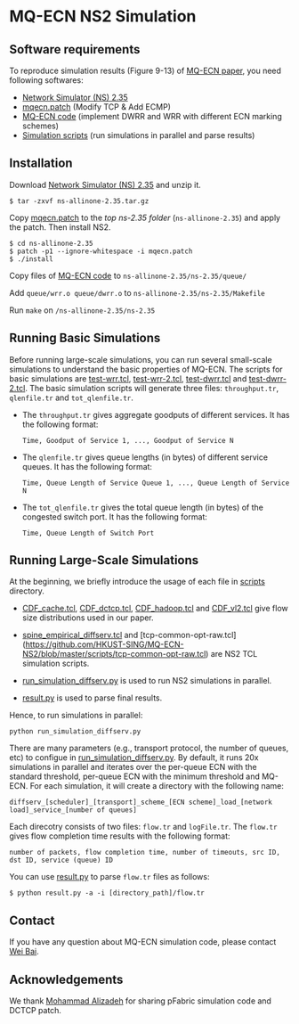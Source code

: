 # MQ-ECN NS2 Simulation
## Software requirements
To reproduce simulation results (Figure 9-13) of [MQ-ECN paper](http://www.cse.ust.hk/~kaichen/papers/mqecn-nsdi16.pdf), you need following softwares:
  - [Network Simulator (NS) 2.35](https://sourceforge.net/projects/nsnam/)
  - [mqecn.patch](https://github.com/HKUST-SING/MQ-ECN-NS2/blob/master/mqecn.patch) (Modify TCP & Add ECMP) 
  - [MQ-ECN code](https://github.com/HKUST-SING/MQ-ECN-NS2/tree/master/queue) (implement DWRR and WRR with different ECN marking schemes)
  - [Simulation scripts](https://github.com/HKUST-SING/MQ-ECN-NS2/tree/master/scripts) (run simulations in parallel and parse results)

## Installation
Download [Network Simulator (NS) 2.35](https://sourceforge.net/projects/nsnam/) and unzip it.
```
$ tar -zxvf ns-allinone-2.35.tar.gz
```
  
Copy [mqecn.patch](https://github.com/HKUST-SING/MQ-ECN-NS2/blob/master/mqecn.patch) to the *top ns-2.35 folder* (```ns-allinone-2.35```) and apply the patch. Then install NS2.
```
$ cd ns-allinone-2.35
$ patch -p1 --ignore-whitespace -i mqecn.patch
$ ./install
```

Copy files of [MQ-ECN code](https://github.com/HKUST-SING/MQ-ECN-NS2/tree/master/queue) to ```ns-allinone-2.35/ns-2.35/queue/```

Add ```queue/wrr.o queue/dwrr.o``` to ```ns-allinone-2.35/ns-2.35/Makefile```
 
Run ```make``` on ```/ns-allinone-2.35/ns-2.35```

## Running Basic Simulations
Before running large-scale simulations, you can run several small-scale simulations to understand the basic properties of MQ-ECN. The scripts for basic simulations are [test-wrr.tcl](https://github.com/HKUST-SING/MQ-ECN-NS2/blob/master/scripts/test-wrr.tcl), [test-wrr-2.tcl](https://github.com/HKUST-SING/MQ-ECN-NS2/blob/master/scripts/test-wrr-2.tcl), [test-dwrr.tcl](https://github.com/HKUST-SING/MQ-ECN-NS2/blob/master/scripts/test-dwrr.tcl) and [test-dwrr-2.tcl](https://github.com/HKUST-SING/MQ-ECN-NS2/blob/master/scripts/test-dwrr-2.tcl). The basic simulation scripts will generate three files: ```throughput.tr```, ```qlenfile.tr``` and ```tot_qlenfile.tr```.

- The ```throughput.tr``` gives aggregate goodputs of different services. It has the following format:
  ```
  Time, Goodput of Service 1, ..., Goodput of Service N
  ```
  
- The ```qlenfile.tr``` gives queue lengths (in bytes) of different service queues. It has the following format:
  ```
  Time, Queue Length of Service Queue 1, ..., Queue Length of Service N
  ```
  
- The ```tot_qlenfile.tr``` gives the total queue length (in bytes) of the congested switch port. It has the following format:
  ```
  Time, Queue Length of Switch Port
  ```
  
## Running Large-Scale Simulations
At the beginning, we briefly introduce the usage of each file in [scripts](https://github.com/HKUST-SING/MQ-ECN-NS2/tree/master/scripts) directory.
- [CDF_cache.tcl](https://github.com/HKUST-SING/MQ-ECN-NS2/blob/master/scripts/CDF_cache.tcl), [CDF_dctcp.tcl](https://github.com/HKUST-SING/MQ-ECN-NS2/blob/master/scripts/CDF_dctcp.tcl), [CDF_hadoop.tcl](https://github.com/HKUST-SING/MQ-ECN-NS2/blob/master/scripts/CDF_hadoop.tcl) and [CDF_vl2.tcl](https://github.com/HKUST-SING/MQ-ECN-NS2/blob/master/scripts/CDF_vl2.tcl) give flow size distributions used in our paper.

- [spine_empirical_diffserv.tcl](https://github.com/HKUST-SING/MQ-ECN-NS2/blob/master/scripts/spine_empirical_diffserv.tcl) and [tcp-common-opt-raw.tcl] (https://github.com/HKUST-SING/MQ-ECN-NS2/blob/master/scripts/tcp-common-opt-raw.tcl) are NS2 TCL simulation scripts.  

- [run_simulation_diffserv.py](https://github.com/HKUST-SING/MQ-ECN-NS2/blob/master/scripts/run_simulation_diffserv.py) is used to run NS2 simulations in parallel. 

- [result.py](https://github.com/HKUST-SING/MQ-ECN-NS2/blob/master/scripts/result.py) is used to parse final results.  

Hence, to run simulations in parallel:
```
python run_simulation_diffserv.py
```

There are many parameters (e.g., transport protocol, the number of queues, etc) to configue in [run_simulation_diffserv.py](https://github.com/HKUST-SING/MQ-ECN-NS2/blob/master/scripts/run_simulation_diffserv.py). By default, it runs 20x simulations in parallel and iterates over the per-queue ECN with the standard threshold, per-queue ECN with the minimum threshold and MQ-ECN. For each simulation, it will create a directory with the following name:
```
diffserv_[scheduler]_[transport]_scheme_[ECN scheme]_load_[network load]_service_[number of queues]
```

Each direcotry consists of two files: ```flow.tr``` and ```logFile.tr```. The ```flow.tr``` gives flow completion time results with the following format:
```
number of packets, flow completion time, number of timeouts, src ID, dst ID, service (queue) ID
```

You can use [result.py](https://github.com/HKUST-SING/MQ-ECN-NS2/blob/master/scripts/result.py) to parse ```flow.tr``` files as follows:
```
$ python result.py -a -i [directory_path]/flow.tr
```

## Contact
If you have any question about MQ-ECN simulation code, please contact [Wei Bai](http://sing.cse.ust.hk/~wei/).

## Acknowledgements
We thank [Mohammad Alizadeh](https://people.csail.mit.edu/alizadeh/) for sharing pFabric simulation code and DCTCP patch.  




